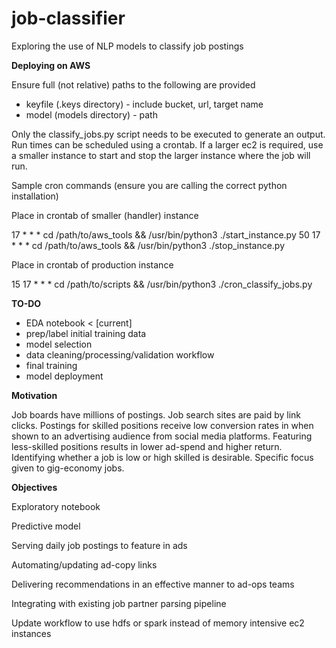 # job-classifier

Exploring the use of NLP models to classify job postings

**Deploying on AWS**

Ensure full (not relative) paths to the following are provided

+ keyfile (.keys directory) - include bucket, url, target name
+ model (models directory) - path

Only the classify_jobs.py script needs to be executed to generate an output.
Run times can be scheduled using a crontab. If a larger ec2 is required, use
a smaller instance to start and stop the larger instance where the job will run.

Sample cron commands (ensure you are calling the correct python installation)

Place in crontab of smaller (handler) instance

  17 * * * cd /path/to/aws_tools && /usr/bin/python3 ./start_instance.py
  50 17 * * * cd /path/to/aws_tools && /usr/bin/python3 ./stop_instance.py

Place in crontab of production instance

  15 17 * * * cd /path/to/scripts && /usr/bin/python3 ./cron_classify_jobs.py

**TO-DO**

- EDA notebook < [current]
- prep/label initial training data
- model selection
- data cleaning/processing/validation workflow
- final training
- model deployment

**Motivation**

Job boards have millions of postings.
Job search sites are paid by link clicks.
Postings for skilled positions receive low conversion rates in when shown to an
advertising audience from social media platforms.
Featuring less-skilled positions results in lower ad-spend and higher return.
Identifying whether a job is low or high skilled is desirable.
Specific focus given to gig-economy jobs.

**Objectives**

Exploratory notebook

Predictive model

Serving daily job postings to feature in ads

Automating/updating ad-copy links

Delivering recommendations in an effective manner to ad-ops teams

Integrating with existing job partner parsing pipeline

Update workflow to use hdfs or spark instead of memory intensive ec2 instances
